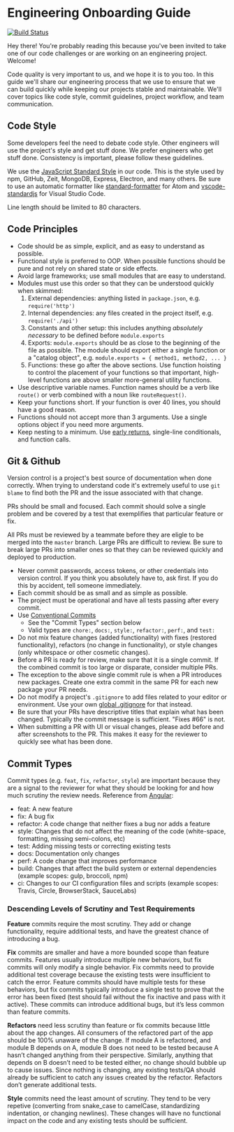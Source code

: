 # Engineering Onboarding Guide

[![Build Status](https://travis-ci.com/umairx97/lets-learn-git.svg?branch=master)](https://travis-ci.com/umairx97/lets-learn-git)

Hey there! You're probably reading this because you've been invited to take one of our code challenges or are working on an engineering project. Welcome!

Code quality is very important to us, and we hope it is to you too. In this guide we'll share our engineering process that we use to ensure that we can build quickly while keeping our projects stable and maintainable. We'll cover topics like code style, commit guidelines, project workflow, and team communication.

## Code Style

Some developers feel the need to debate code style. Other engineers will use the project's style and get stuff done. We prefer engineers who get stuff done. Consistency is important, please follow these guidelines.

We use the [JavaScript Standard Style](https://standardjs.com/) in our code. This is the style used by npm, GitHub, Zeit, MongoDB, Express, Electron, and many others. Be sure to use an automatic formatter like [standard-formatter](https://atom.io/packages/standard-formatter) for Atom and [vscode-standardjs](https://marketplace.visualstudio.com/items/chenxsan.vscode-standardjs) for Visual Studio Code.

Line length should be limited to 80 characters.

## Code Principles

- Code should be as simple, explicit, and as easy to understand as possible.
- Functional style is preferred to OOP. When possible functions should be pure and not rely on shared state or side effects.
- Avoid large frameworks; use small modules that are easy to understand.
- Modules must use this order so that they can be understood quickly when skimmed:
  1. External dependencies: anything listed in `package.json`, e.g. `require('http')`
  2. Internal dependencies: any files created in the project itself, e.g. `require('./api')`
  3. Constants and other setup: this includes anything _absolutely necessary_ to be defined before `module.exports`
  4. Exports: `module.exports` should be as close to the beginning of the file as possible. The module should export either a single function or a "catalog object", e.g. `module.exports = { method1, method2, ... }`
  5. Functions: these go after the above sections. Use function hoisting to control the placement of your functions so that important, high-level functions are above smaller more-general utility functions.
- Use descriptive variable names. Function names should be a verb like `route()` or verb combined with a noun like `routeRequest()`.
- Keep your functions short. If your function is over 40 lines, you should have a good reason.
- Functions should not accept more than 3 arguments. Use a single options object if you need more arguments.
- Keep nesting to a minimum. Use [early returns](https://blog.timoxley.com/post/47041269194/avoid-else-return-early), single-line conditionals, and function calls.

## Git & Github

Version control is a project's best source of documentation when done correctly. When trying to understand code it's extremely useful to use `git blame` to find both the PR and the issue associated with that change.

PRs should be small and focused. Each commit should solve a single problem and be covered by a test that exemplifies that particular feature or fix.

All PRs must be reviewed by a teammate before they are eligle to be merged into the `master` branch. Large PRs are difficult to review. Be sure to break large PRs into smaller ones so that they can be reviewed quickly and deployed to production.

- Never commit passwords, access tokens, or other credentials into version control. If you think you absolutely have to, ask first. If you do this by accident, tell someone immediately.
- Each commit should be as small and as simple as possible.
- The project must be operational and have all tests passing after every commit.
- Use [Conventional Commits](https://www.conventionalcommits.org)
  - See the "Commit Types" section below
  - Valid types are `chore:`, `docs:`, `style:`, `refactor:`, `perf:`, and `test:`
- Do not mix feature changes (added functionality) with fixes (restored functionality), refactors (no change in functionality), or style changes (only whitespace or other cosmetic changes).
- Before a PR is ready for review, make sure that it is a single commit. If the combined commit is too large or disparate, consider multiple PRs.
- The exception to the above single commit rule is when a PR introduces new packages. Create one extra commit in the same PR for each new package your PR needs.
- Do not modify a project's `.gitignore` to add files related to your editor or environment. Use your own [global .gitignore](https://stackoverflow.com/questions/7335420/global-git-ignore/22885996#22885996) for that instead.
- Be sure that your PRs have descriptive titles that explain what has been changed. Typically the commit message is sufficient. "Fixes #66" is not.
- When submitting a PR with UI or visual changes, please add before and after screenshots to the PR. This makes it easy for the reviewer to quickly see what has been done.

## Commit Types

Commit types (e.g. `feat`, `fix`, `refactor`, `style`) are important because they are a signal to the reviewer for what they should be looking for and how much scrutiny the review needs. Reference from [Angular](https://github.com/angular/angular/blob/22b96b9/CONTRIBUTING.md#-commit-message-guidelines):

- feat: A new feature
- fix: A bug fix
- refactor: A code change that neither fixes a bug nor adds a feature
- style: Changes that do not affect the meaning of the code (white-space, formatting, missing semi-colons, etc)
- test: Adding missing tests or correcting existing tests
- docs: Documentation only changes
- perf: A code change that improves performance
- build: Changes that affect the build system or external dependencies (example scopes: gulp, broccoli, npm)
- ci: Changes to our CI configuration files and scripts (example scopes: Travis, Circle, BrowserStack, SauceLabs)

### Descending Levels of Scrutiny and Test Requirements

**Feature** commits require the most scrutiny. They add or change functionality, require additional tests, and have the greatest chance of introducing a bug.

**Fix** commits are smaller and have a more bounded scope than feature commits. Features usually introduce multiple new behaviors, but fix commits will only modify a single behavior. Fix commits need to provide additional test coverage because the existing tests were insufficient to catch the error. Feature commits should have multiple tests for these behaviors, but fix commits typically introduce a single test to prove that the error has been fixed (test should fail without the fix inactive and pass with it active). These commits can introduce additional bugs, but it’s less common than feature commits.

**Refactors** need less scrutiny than feature or fix commits because little about the app changes. All consumers of the refactored part of the app should be 100% unaware of the change. If module A is refactored, and module B depends on A, module B does not need to be tested because A hasn’t changed anything from their perspective. Similarly, anything that depends on B doesn’t need to be tested either, no change should bubble up to cause issues. Since nothing is changing, any existing tests/QA should already be sufficient to catch any issues created by the refactor. Refactors don’t generate additional tests.

**Style** commits need the least amount of scrutiny. They tend to be very repetive (converting from snake_case to camelCase, standardizing indentation, or changing newlines). These changes will have no functional impact on the code and any existing tests should be sufficient.
